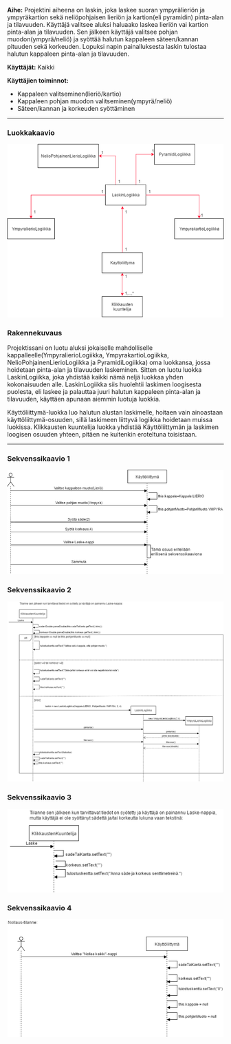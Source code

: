 **Aihe:** Projektini aiheena on laskin, joka laskee suoran ympyrälieriön ja ympyräkartion sekä neliöpohjaisen lieriön ja kartion(eli pyramidin) pinta-alan ja tilavuuden. Käyttäjä valitsee aluksi haluaako laskea lieriön vai kartion pinta-alan ja tilavuuden. Sen jälkeen käyttäjä valitsee pohjan muodon(ympyrä/neliö) ja syöttää halutun kappaleen säteen/kannan pituuden sekä korkeuden. Lopuksi napin painalluksesta laskin tulostaa halutun kappaleen pinta-alan ja tilavuuden. 

**Käyttäjät:** Kaikki 

**Käyttäjien toiminnot:**
- Kappaleen valitseminen(lieriö/kartio)
- Kappaleen pohjan muodon valitseminen(ympyrä/neliö)
- Säteen/kannan ja korkeuden syöttäminen

----

### Luokkakaavio

![Luokkakaavio](luokkakaavio.png)


### Rakennekuvaus

Projektissani on luotu aluksi jokaiselle mahdolliselle kappalleelle(YmpyralierioLogiikka, YmpyrakartioLogiikka, NelioPohjainenLierioLogiikka ja PyramidiLogiikka) oma luokkansa, jossa hoidetaan pinta-alan ja tilavuuden laskeminen. Sitten on luotu luokka LaskinLogiikka, joka yhdistää kaikki nämä neljä luokkaa yhden kokonaisuuden alle. LaskinLogiikka siis huolehtii laskimen loogisesta puolesta, eli laskee ja palauttaa juuri halutun kappaleen pinta-alan ja tilavuuden, käyttäen apunaan aiemmin luotuja luokkia.

Käyttöliittymä-luokka luo halutun alustan laskimelle, hoitaen vain ainoastaan käyttöliittymä-osuuden, sillä laskimeen liittyvä logiikka hoidetaan muissa luokissa. Klikkausten kuuntelija luokka yhdistää Käyttöliittymän ja laskimen loogisen osuuden yhteen, pitäen ne kuitenkin eroteltuna toisistaan.

----


### Sekvenssikaavio 1
![Sekvenssikaavio1](Sekvenssikaavio1.png)




### Sekvenssikaavio 2
![Sekvenssikaavio2](Sekvenssikaavio2.png)




### Sekvenssikaavio 3
![Sekvenssikaavio3](Sekvenssikaavio3.png)



### Sekvenssikaavio 4
![Sekvenssikaavio4](Sekvenssikaavio4.png)
